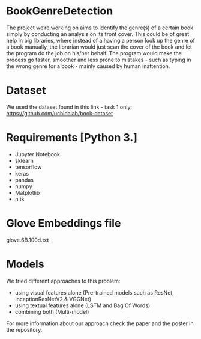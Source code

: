 # BookGenreDetection
The project we’re working on aims to identify the genre(s) of a certain book simply by conducting an analysis on its front cover. This could be of great help in big libraries, where instead of a having a person look up the genre of a book manually, the librarian would just scan the cover of the book and let the program do the job on his/her behalf. The program would make the process go faster, smoother and less prone to mistakes - such as typing in the wrong genre for a book - mainly caused by human inattention.

# Dataset
We used the dataset found in this link - task 1 only:
https://github.com/uchidalab/book-dataset

# Requirements [Python 3.]
- Jupyter Notebook
- sklearn
- tensorflow
- keras
- pandas 
- numpy
- Matplotlib 
- nltk


# Glove Embeddings file
glove.6B.100d.txt

# Models
We tried different approaches to this problem:
- using visual features alone (Pre-trained models such as ResNet, InceptionResNetV2 & VGGNet)
- using textual features alone (LSTM and Bag Of Words)
- combining both (Multi-model)

For more information about our approach check the paper and the poster in the repository.
